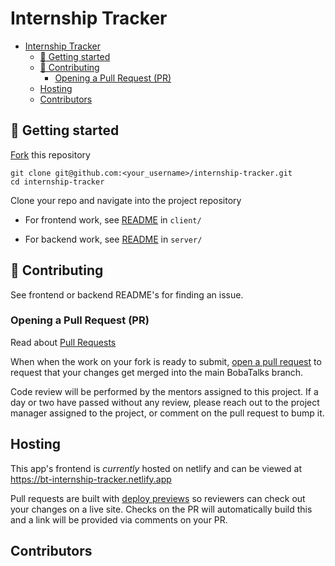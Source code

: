 # Internship Tracker

- [Internship Tracker](#internship-tracker)
  - [:seedling: Getting started](#seedling-getting-started)
  - [:handshake: Contributing](#handshake-contributing)
    - [Opening a Pull Request (PR)](#opening-a-pull-request-pr)
  - [Hosting](#hosting)
  - [Contributors](#contributors)

## :seedling: Getting started

[Fork](https://github.com/BobaTalks/internship-tracker/fork) this repository

```shell
git clone git@github.com:<your_username>/internship-tracker.git
cd internship-tracker
```

Clone your repo and navigate into the project repository

- For frontend work, see [README](./client/README.md) in `client/`

- For backend work, see [README](./server/README.md) in `server/`

## :handshake: Contributing

See frontend or backend README's for finding an issue.

### Opening a Pull Request (PR)

Read about [Pull Requests](https://docs.github.com/en/pull-requests/collaborating-with-pull-requests/proposing-changes-to-your-work-with-pull-requests/about-pull-requests)

When when the work on your fork is ready to submit, [open a pull request](https://docs.github.com/en/pull-requests/collaborating-with-pull-requests/proposing-changes-to-your-work-with-pull-requests/creating-a-pull-request) to request that your changes get merged into the main BobaTalks branch.

Code review will be performed by the mentors assigned to this project. If a day or two have passed without any review, please reach out to the project manager assigned to the project, or comment on the pull request to bump it.

## Hosting

This app's frontend is _currently_ hosted on netlify and can be viewed at https://bt-internship-tracker.netlify.app

Pull requests are built with [deploy previews](https://docs.netlify.com/site-deploys/deploy-previews/) so reviewers can check out your changes on a live site. Checks on the PR will automatically build this and a link will be provided via comments on your PR.

## Contributors